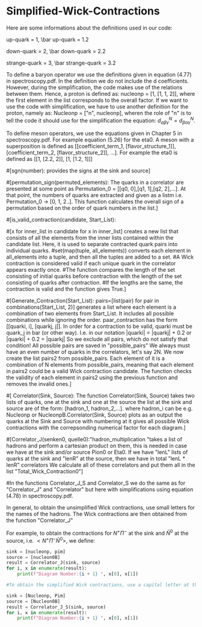 # Simplified-Wick-Contractions

Here are some informations about the definitions used in our code:

up-quark =  1, \bar up-quark = 1.2

down-quark =  2, \bar down-quark = 2.2

strange-quark =  3, \bar strange-quark = 3.2

To define a baryon operator we use the definitions given in equation (4.77) in spectroscopy.pdf. In the definition we do not include the d coefficients. However, during the simplification, the code makes use of the relations between them. Hence, a proton is defined as: nucleonp = [1, [1, 1, 2]], where the first element in the list corresponds to the overall factor. If we want to use the code with simplification, we have to use another definition for the proton, namely as: Nucleonp = ["n", nucleonp], wheren the role of "n" is to tell the code it should use for the simplification the equation: $d_{\alpha \beta \gamma}^N = d_{\beta \alpha \gamma}^N$.

To define meson operators, we use the equations given in Chapter 5 in spectroscopy.pdf. For example equation (5.26) for the eta0. A meson with a superposition is defined as [[coefficient_term_1, [flavor_structure_1]], [coefficient_term_2, [flavor_structure_2]], ...]. For example the eta0 is defined as [[1, [2.2, 2]], [1, [1.2, 1]]]



#[sgn(number): provides the signs at the sink and source]


#[permutation_sign(permuted_elements): The quarks in a correlator are presented at some point as Permutation_0 = [[q0, 0],[q1, 1],[q2, 2],...]. At that point, the numbers of quarks are extracted and given as a listm i.e. Permutation_0 -> [0, 1, 2..]. This function calculates the overall sign of a permutation based on the order of quark numbers in the list.]

#[is_valid_contraction(candidate, Start_List):
 
#[x for inner_list in candidate for x in inner_list] creates a new list that consists of all the elements from the inner lists contained within the candidate list. Here, it is used to separate contracted quark pairs into individual quarks.
#set(map(tuple, all_elements)) converts each element in all_elements into a tuple, and then all the tuples are added to a set.
#A Wick contraction is considered valid if each unique quark in the correlator appears exactly once.
#The function compares the length of the set consisting of initial quarks before contraction with the length of the set consisting of quarks after contraction.
#If the lengths are the same, the contraction is valid and the function gives True.]


#[Generate_Contraction(Start_List): pairs=[list(pair) for pair in combinations(Start_List, 2)] generates a list where each element is a combination of two elements from Start_List. It includes all possible combinations while ignoring the order. paar_contraction has the form [[quarki, i], [quarkj, j]]. In order for a contraction to be valid, quarki must be quark_j in bar (or other way). I.e. in our notation |quarki| = |quarkj| + 0.2 or  |quarki| + 0.2 = |quarkj| So we exclude all pairs, which do not satisfy that condition! All possible pairs are saved in "possible_pairs" We always must have an even number of quarks in the correlators, let's say 2N. We now create the list pairs2 from possible_pairs. Each element of it is a combination of N elements from possible_pairs, meaning that each element in pairs2 could be a valid Wick contraction candidate. The function checks the validity of each element in pairs2 using the previous function and removes the invalid ones.]





#[ Correlator(Sink, Source): The function Correlator(Sink, Source) takes two lists of quarks, one at the sink and one at the source the list at the sink and source are of the form:  [hadron_1, hadron_2,...]. where hadron_i can be e.g. Nucleonp or NucleonpB.Correlator(Sink, Source) plots as an output the quarks at the Sink and Source with numbering at it gives all possible Wick contractions with the correpsonding numerical factor for each diagram.]


#[Correlator_J(senken0, quelle0):"hadron_multiplication "takes a list of hadrons and perform a cartesian product on them, this is needed in case we have at the sink and/or source Pion0 or Eta0. If we have "lenL" lists of quarks at the sink and "lenR" at the source, then we have in total "lenL * lenR" correlators We calculate all of these correlators and put them all in the list "Total_Wick_Contraction0"]



#In the functions Correlator_J_S and Correlator_S we do the same as for "Correlator_J" and "Correlator" but here with simplifications using equation (4.78) in spectroscopy.pdf.



In general, to obtain the unsimplified Wick contractions, use small letters for the names of the hadrons. The Wick contractions are then obtained from the function "Correlator_J"

For example, to obtain the contractions for $N^+ \Pi^-$ at the sink and $\bar N^0$ at the source, i.e. $< N^+ \Pi^- \bar N^0>$, we define:



```python
sink = [nucleonp, pim] 
source = [nucleon0B] 
result = Correlator_J(sink, source)
for i, x in enumerate(result):
    print(f"Diagram Number:{i + 1} ", x[0], x[1])

#To obtain the simplified Wick contractions, use a capital letter at the beginning of the names of the hadrons. The Wick contractions are then obtained from the function "Correlator_J_S". The simplified Wick contractions from the above example are abtained by:

sink = [Nucleonp, Pim] 
source = [Nucleon0B] 
result = Correlator_J_S(sink, source)
for i, x in enumerate(result):
    print(f"Diagram Number:{i + 1} ", x[0], x[1])
